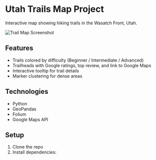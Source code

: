 # Utah Trails Map Project

Interactive map showing hiking trails in the Wasatch Front, Utah.


![Trail Map Screenshot](images/trail_map.png)

## Features
- Trails colored by difficulty (Beginner / Intermediate / Advanced)
- Trailheads with Google ratings, top review, and link to Google Maps
- Interactive tooltip for trail details
- Marker clustering for dense areas

## Technologies
- Python
- GeoPandas
- Folium
- Google Maps API

## Setup
1. Clone the repo
2. Install dependencies:
